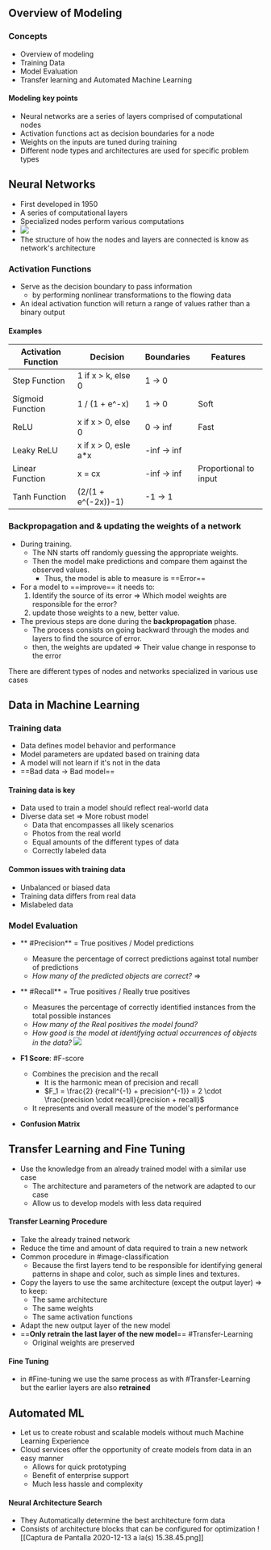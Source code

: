 
## Overview of Modeling
### Concepts
- Overview of modeling
- Training Data
- Model Evaluation
- Transfer learning and Automated Machine Learning

#### Modeling key points
- Neural networks are a series of layers comprised of computational nodes
- Activation functions act as decision boundaries for a node
- Weights on the inputs are tuned during training
- Different node types and architectures are used for specific problem types


## Neural Networks 
- First developed in 1950
- A series of computational layers
- Specialized nodes perform various computations
- ![](https://video.udacity-data.com/topher/2019/May/5cee1b8e_neuron-in-out/neuron-in-out.gif)
- The structure of how the nodes and layers are connected is know as network's architecture

### Activation Functions
- Serve as the decision boundary to pass information
	- by performing nonlinear transformations to the flowing data
- An ideal activation function will return a range of values rather than a binary output

#### Examples
| Activation Function | Decision              | Boundaries  | Features              |
| ------------------- | --------------------- | ----------- | --------------------- |
| Step Function       | 1 if x > k, else 0    | 1 -> 0      |                       |
| Sigmoid Function    | 1 / (1 + e^-x)        | 1 -> 0      | Soft                  |
| ReLU                | x if x > 0, else 0    | 0 -> inf    | Fast                  |
| Leaky ReLU          | x if x > 0, esle a\*x | -inf -> inf |                       |
| Linear Function     | x = cx                | -inf -> inf | Proportional to input |
| Tanh Function       | (2/(1 + e^(-2x))-1)   | -1 -> 1            |                       |



### Backpropagation and & updating the weights of a network
- During training.
	- The NN starts off randomly guessing the appropriate weights.
	- Then the model make predictions and compare them against the observed values.
		- Thus, the model is able to measure is ==Error==
- For a model to ==improve== it needs to:
	1. Identify the source of its error => Which model weights are responsible for the error?
	2. update those weights to a new, better value.
- The previous steps are done during the **backpropagation** phase.
	- The process consists on going backward through the modes and layers to find the source of error.
	- then, the weights are updated => Their value change in response to the error


There are different types of nodes and networks specialized in various use cases

## Data in Machine Learning
### Training data
- Data defines model behavior and performance
- Model parameters are updated based on training data
- A model will not learn if it's not in the data
- ==Bad data -> Bad model==

#### Training data is key
- Data used to train a model should reflect real-world data
- Diverse data set => More robust model
	- Data that encompasses all likely scenarios
	- Photos from the real world
	- Equal amounts of the different types of data
	- Correctly labeled data
	
#### Common issues with training data
- Unbalanced or biased data
- Training data differs from real data
- Mislabeled data

### Model Evaluation 
- ** #Precision** = True positives / Model predictions
	- Measure the percentage of correct predictions against total number of predictions
	- *How many of the predicted objects are correct?* =>
- ** #Recall** = True positives / Really true positives
	- Measures the percentage of correctly identified instances from the total possible instances
	- *How many of the Real positives the model found?*
	- *How good is the model at identifying actual occurrences of objects in the data?*
![](https://www.kdnuggets.com/images/precision-recall-relevant-selected.jpg)
- **F1 Score**: #F-score
	- Combines the precision and the recall
		- It is the harmonic mean of precision and recall
		- $F_1 = \frac{2} {recall^{-1} + precision^{-1}} = 2 \cdot \frac{precision \cdot recall}{precision + recall}$
	- It represents and overall measure of the model's performance

- **Confusion Matrix**

## Transfer Learning and Fine Tuning
- Use the knowledge from an already trained model with a similar use case
	- The architecture and parameters of the network are adapted to our case
	- Allow us to develop models with less data required

#### Transfer Learning Procedure
- Take the already trained network
- Reduce the time and amount of data required to train a new network
- Common procedure in #image-classification
	- Because the first layers tend to be responsible for identifying general patterns in shape and color, such as simple lines and textures.
- Copy the layers to use the same architecture (except the output layer) => to keep:
	- The same architecture
	- The same weights
	- The same activation functions
- Adapt the new output layer of the new model
- ==**Only retrain the last layer of the new model**== #Transfer-Learning
	- Original weights are preserved

#### Fine Tuning
- in #Fine-tuning we use the same process as with #Transfer-Learning but the earlier layers are also **retrained**

## Automated ML
- Let us to create robust and scalable models without much Machine Learning Experience
- Cloud services offer the opportunity of create models from data in an easy manner
	- Allows for quick prototyping
	- Benefit of enterprise support
	- Much less hassle and complexity

#### Neural Architecture Search
- They Automatically determine the best architecture form data
- Consists of architecture blocks that can be configured for optimization
![[Captura de Pantalla 2020-12-13 a la(s) 15.38.45.png]]
